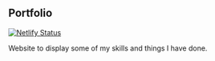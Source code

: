 ## Portfolio

[![Netlify Status](https://api.netlify.com/api/v1/badges/f14a7f79-7af3-4e18-8ea7-26004662cdf6/deploy-status)](https://app.netlify.com/sites/augustsjogren/deploys)

Website to display some of my skills and things I have done.
